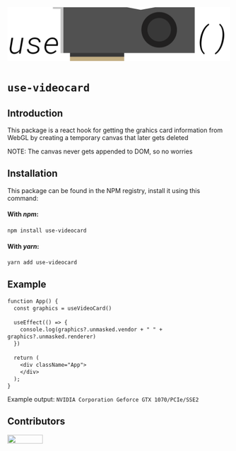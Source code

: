 ![](assets/logo.svg)

# `use-videocard`

## Introduction
This package is a react hook for getting the grahics card information from WebGL by creating a temporary canvas that later gets deleted

NOTE: The canvas never gets appended to DOM, so no worries

## Installation
This package can be found in the NPM registry, install it using this command:
#### With _npm_:

`npm install use-videocard`

#### With _yarn_:

`yarn add use-videocard`

## Example
```tsx
function App() {
  const graphics = useVideoCard()

  useEffect(() => {
    console.log(graphics?.unmasked.vendor + " " + graphics?.unmasked.renderer)
  })

  return (
    <div className="App">
    </div>
  );
}
```

Example output: `NVIDIA Corporation Geforce GTX 1070/PCIe/SSE2`

## Contributors
<a href="https://github.com/talentlessguy"><img style="height:auto;" alt="" src="https://avatars3.githubusercontent.com/u/35937217?s=460&amp;u=d8f2691645359f6499cd3ded31b22c202e08d00e&amp;v=4" width="80" height="80"><a/>
